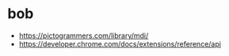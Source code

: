 # bob

- https://pictogrammers.com/library/mdi/
- https://developer.chrome.com/docs/extensions/reference/api

